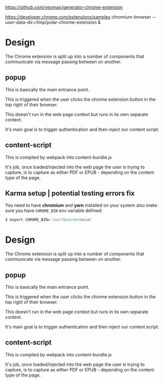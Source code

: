 https://github.com/yeoman/generator-chrome-extension

https://developer.chrome.com/extensions/samples
chromium-browser --user-data-dir=/tmp/polar-chrome-extension &


# Design

The Chrome extension is split up into a number of components that communicate
via message passing between on another.

## popup

This is basically the main entrance point.

This is triggered when the user clicks the chrome extension button in the top right of their browser.

This doesn't run in the web page context but runs in its own separate context.

It's main goal is to trigger authentication and then inject our content script.

## content-script

This is compiled by webpack into content-bundle.js

It's job, once loaded/injected into the web page the user is trying to capture,
is to capture as either PDF or EPUB - depending on the content type of the page.

## Karma setup | potential testing errors fix

You need to have **chromium** and **yarn** installed on your system also make sure you have `CHROME_BIN` env variable defined:

```bash
$ export CHROME_BIN='/usr/bin/chromium'
```


# Design

The Chrome extension is split up into a number of components that communicate
via message passing between on another.

## popup

This is basically the main entrance point.

This is triggered when the user clicks the chrome extension button in the top right of their browser.

This doesn't run in the web page context but runs in its own separate context.

It's main goal is to trigger authentication and then inject our content script.

## content-script

This is compiled by webpack into content-bundle.js

It's job, once loaded/injected into the web page the user is trying to capture,
is to capture as either PDF or EPUB - depending on the content type of the page.





